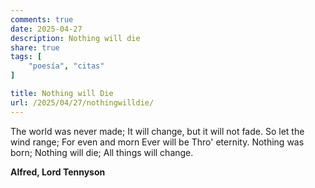 ```yaml
---
comments: true
date: 2025-04-27
description: Nothing will die
share: true
tags: [
    "poesía", "citas"
]

title: Nothing will Die
url: /2025/04/27/nothingwilldie/
---
```


The world was never made;
It will change, but it will not fade.
So let the wind range;
For even and morn
Ever will be
Thro' eternity.
Nothing was born;
Nothing will die;
All things will change.

**Alfred, Lord Tennyson**